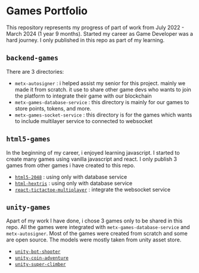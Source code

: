 # Games Portfolio

This repository represents my progress of part of work from July 2022 - March 2024 (1 year 9 months).
Started my career as Game Developer was a hard journey. I only published in this repo as part of my learning.

## `backend-games`
There are 3 directories:
- `metx-autosigner` : i helped assist my senior for this project. mainly we made it from scratch. it use to share other game devs who wants to join the platform to integrate their game with our blockchain
- `metx-games-database-service` : this directory is mainly for our games to store points, tokens, and more.
- `metx-games-socket-service` : this directory is for the games which wants to include multilayer service to connected to websocket

## `html5-games`
In the beginning of my career, i enjoyed learning javascript. I started to create many games using vanilla javascript and react.
I only publish 3 games from other games i have created to this repo.
- [`html5-2048`]('https://github.com/es-projects-portfolio/games-portfolio/tree/main/html5-games/html5-2048') : using only with database service
- [`html-hextris`]('https://github.com/es-projects-portfolio/games-portfolio/tree/main/html5-games/html5-hextris') : using only with database service
- [`react-tictactoe-multiplayer`]('https://github.com/es-projects-portfolio/games-react-tictactoe-multiplayer') : integrate the websocket service

## `unity-games`
Apart of my work I have done, i chose 3 games only to be shared in this repo. All the games were integrated with `metx-games-database-service` and `metx-autosigner`.
Most of the games were created from scratch and some are open source. The models were mostly taken from unity asset store.
- [`unity-bot-shooter`]('https://github.com/es-projects-portfolio/games-unity-bot-shooter.git')
- [`unity-coin-adventure`]('https://github.com/es-projects-portfolio/games-unity-coin-adventure.git')
- [`unity-super-climber`]('https://github.com/es-projects-portfolio/games-unity-super-climber.git')

